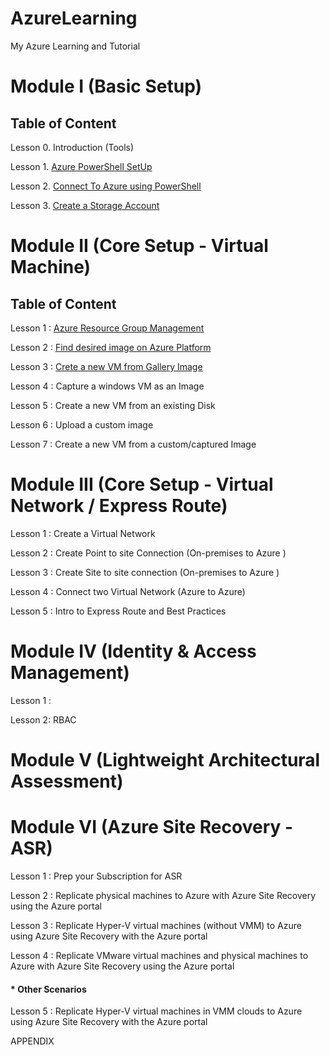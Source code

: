 # AzureLearning
My Azure Learning and Tutorial


# Module I (Basic Setup)

## Table of Content
Lesson 0. Introduction (Tools)

Lesson 1. [Azure PowerShell SetUp](https://github.com/abhishekanand/AzureLearning/blob/master/Module%20I/AzurePowershellSetup.md)

Lesson 2. [Connect To Azure using PowerShell](https://github.com/abhishekanand/AzureLearning/blob/master/Module%20I/ConnectToAzure.md)

Lesson 3. [Create a Storage Account](https://github.com/abhishekanand/AzureLearning/blob/master/Module%20I/CreateStorageAccount.md)


# Module II (Core Setup - Virtual Machine)

## Table of Content
Lesson 1 : [Azure Resource Group Management](https://github.com/abhishekanand/AzureLearning/blob/master/Module%20II/AzureRMResourceGroupMgmt%20.md)

Lesson 2 : [Find desired image on Azure Platform ](https://github.com/abhishekanand/AzureLearning/blob/master/Module%20II/FindAPublishedImage.md)

Lesson 3 : [Crete a new VM from Gallery Image](https://github.com/abhishekanand/AzureLearning/blob/master/Module%20II/CreateVirtualMachineGI.md)

Lesson 4 : Capture a windows VM as an Image

Lesson 5 : Create a new VM from an existing Disk

Lesson 6 : Upload a custom image

Lesson 7 : Create a new VM from a custom/captured Image

# Module III (Core Setup - Virtual Network / Express Route)

Lesson 1 : Create a Virtual Network

Lesson 2 : Create Point to site Connection (On-premises to Azure )

Lesson 3 : Create Site to site connection (On-premises to Azure )

Lesson 4 : Connect two Virtual Network (Azure to Azure)

Lesson 5 : Intro to Express Route and Best Practices

# Module IV (Identity & Access Management)

Lesson 1 :

Lesson 2: RBAC

# Module V (Lightweight Architectural Assessment)

# Module VI (Azure Site Recovery - ASR)

Lesson 1 : Prep your Subscription for ASR

Lesson 2 : Replicate physical machines to Azure with Azure Site Recovery using the Azure portal

Lesson 3 : Replicate Hyper-V virtual machines (without VMM) to Azure using Azure Site Recovery with the Azure portal

Lesson 4 : Replicate VMware virtual machines and physical machines to Azure with Azure Site Recovery using the Azure portal

#### * Other Scenarios

Lesson 5 : Replicate Hyper-V virtual machines in VMM clouds to Azure using Azure Site Recovery with the Azure portal



APPENDIX
